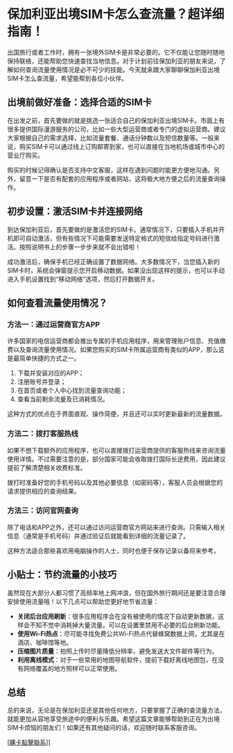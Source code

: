 # 保加利亚出境SIM卡怎么查流量？超详细指南！

出国旅行或者工作时，拥有一张境外SIM卡是非常必要的。它不仅能让您随时随地保持联络，还能帮助您快速查找当地信息。对于计划前往保加利亚的朋友来说，了解如何查询流量使用情况是必不可少的技能。今天就来跟大家聊聊保加利亚出境SIM卡怎么查流量，希望能帮到各位小伙伴。

## 出境前做好准备：选择合适的SIM卡

在出发之前，首先要做的就是挑选一张适合自己的保加利亚出境SIM卡。市面上有很多提供国际漫游服务的公司，比如一些大型运营商或者专门的虚拟运营商。建议大家根据自己的需求选择，比如流量套餐、通话分钟数以及短信数量等。一般来说，购买SIM卡可以通过线上订购邮寄到家，也可以直接在当地机场或城市中心的营业厅购买。

购买的时候记得确认是否支持中文客服，这样在遇到问题时能更方便地沟通。另外，留意一下是否有配套的应用程序或者网站，这将极大地方便之后的流量查询操作。

## 初步设置：激活SIM卡并连接网络

到达保加利亚后，首先要做的是激活您的SIM卡。通常情况下，只要插入手机并开机即可自动激活，但有些情况下可能需要发送特定格式的短信给指定号码进行激活。按照说明书上的步骤一步步来就不会出错啦！

成功激活后，确保手机已经正确设置了数据网络。大多数情况下，当您插入新的SIM卡时，系统会弹窗提示您开启移动数据。如果没出现这样的提示，也可以手动进入手机设置找到“移动网络”选项，然后打开数据开关。

## 如何查看流量使用情况？

### 方法一：通过运营商官方APP

许多国家的电信运营商都会推出专属的手机应用程序，用来管理账户信息、充值缴费以及查询流量使用情况。如果您购买的SIM卡所属运营商有类似的APP，那么这是最简单快捷的方式之一。

1. 下载并安装对应的APP；
2. 注册账号并登录；
3. 在首页或者个人中心找到流量查询功能；
4. 查看当前剩余流量及已消耗情况。

这种方式的优点在于界面直观、操作简便，并且还可以实时更新最新的流量数据。

### 方法二：拨打客服热线

如果不想下载额外的应用程序，也可以直接拨打运营商提供的客服热线来咨询流量使用详情。不过需要注意的是，部分国家可能会收取拨打国际长途费用，因此建议提前了解清楚相关收费标准。

拨打时准备好您的手机号码以及其他必要信息（如密码等），客服人员会根据您的请求提供相应的查询结果。

### 方法三：访问官网查询

除了电话和APP之外，还可以通过访问运营商官方网站来进行查询。只需输入相关信息（通常是手机号码）并通过验证后就能看到详细的流量记录了。

这种方法适合那些喜欢用电脑操作的人士，同时也便于保存记录以备将来参考。

## 小贴士：节约流量的小技巧

虽然现在大部分人都习惯了高频率地上网冲浪，但在国外旅行期间还是要注意合理安排使用流量哦！以下几点可以帮助您更好地节省流量：

- **关闭后台应用刷新**：很多应用程序会在没有被使用的情况下自动更新数据，这样会不知不觉中消耗掉大量流量。可以在设置里禁用不必要的后台刷新功能。
- **使用Wi-Fi热点**：尽可能寻找免费公共Wi-Fi热点代替蜂窝数据上网，尤其是在酒店、咖啡馆等地。
- **压缩图片质量**：拍照上传时尽量降低分辨率，避免发送大文件邮件等行为。
- **利用离线模式**：对于一些常用的地图导航软件，提前下载好离线地图包，在没有网络覆盖的地方照样可以正常使用。

## 总结

总的来说，无论是在保加利亚还是其他任何地方，只要掌握了正确的查流量方法，就能更加从容地享受旅途中的便利与乐趣。希望这篇文章能够帮助到正在为出境SIM卡烦恼的朋友们！如果还有其他疑问的话，欢迎随时联系客服咨询。

[[購卡點擊聯系](https://t.me/s/esim1088)]]